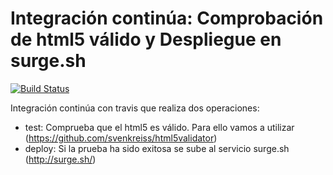 # Integración continúa: Comprobación de html5 válido y Despliegue en surge.sh 

[![Build Status](https://travis-ci.com/ismaelse95/ic-travis-html5.svg?branch=master)](https://travis-ci.org/ismaelse95/ic-travis-html5)


Integración continúa con travis que realiza dos operaciones:

* test: Comprueba que el html5 es válido. Para ello vamos a utilizar (https://github.com/svenkreiss/html5validator)
* deploy: Si la prueba ha sido exitosa se sube al servicio surge.sh (http://surge.sh/)


